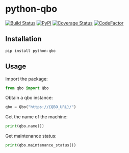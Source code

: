# python-qbo
[![Build Status](https://travis-ci.com/SebRut/python-qbo.svg?branch=master)](https://travis-ci.com/SebRut/python-qbo)
[![PyPI](https://img.shields.io/pypi/v/python-qbo.svg)](https://pypi.org/project/python-qbo/)
[![Coverage Status](https://coveralls.io/repos/github/SebRut/python-qbo/badge.svg?branch=master)](https://coveralls.io/github/SebRut/python-qbo?branch=master)
[![CodeFactor](https://www.codefactor.io/repository/github/sebrut/python-qbo/badge)](https://www.codefactor.io/repository/github/sebrut/python-qbo)

## Installation

`pip install python-qbo`

## Usage
Import the package: 
```python
from qbo import Qbo
```

Obtain a qbo instance:
```python
qbo = Qbo("https://{QBO_URL}/")
```

Get the name of the machine:
```python
print(qbo.name())
```

Get maintenance status:

```python
print(qbo.maintenance_status())
```
